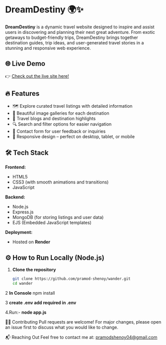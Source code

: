 # DreamDestiny 🌍✨

**DreamDestiny** is a dynamic travel website designed to inspire and assist users in discovering and planning their next great adventure. From exotic getaways to budget-friendly trips, DreamDestiny brings together destination guides, trip ideas, and user-generated travel stories in a stunning and responsive web experience.

## 🌐 Live Demo

👉 [Check out the live site here!](https://dreamdestiny1-pramod.onrender.com/listings)

## 🔥 Features

- 🗺️ Explore curated travel listings with detailed information
- 📸 Beautiful image galleries for each destination
- 📝 Travel blogs and destination highlights
- 🔍 Search and filter options for easier navigation
- 💬 Contact form for user feedback or inquiries
- 🌙 Responsive design – perfect on desktop, tablet, or mobile

## 🛠️ Tech Stack

**Frontend:**
- HTML5
- CSS3 (with smooth animations and transitions)
- JavaScript

**Backend:**
- Node.js
- Express.js
- MongoDB (for storing listings and user data)
- EJS (Embedded JavaScript templates)

**Deployment:**
- Hosted on **Render**

## ⚙️ How to Run Locally (Node.js)

1. **Clone the repository**
   ```bash
   git clone https://github.com/pramod-shenoy/wander.git
   cd wander

2 **In Console**
npm install

3 **create .env add required in .env**

4.Run:-
**node app.js**

🧑‍💻 Contributing
Pull requests are welcome! For major changes, please open an issue first to discuss what you would like to change.

📬 Reaching Out
Feel free to contact me at: pramodshenoy04@gmail.com


